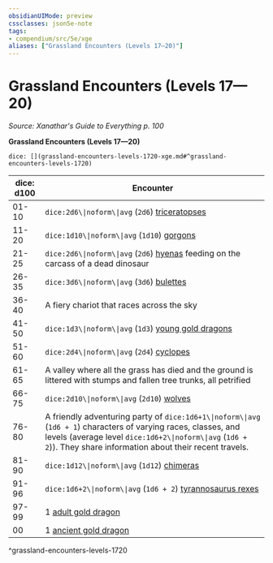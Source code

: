 ```yaml
---
obsidianUIMode: preview
cssclasses: json5e-note
tags:
- compendium/src/5e/xge
aliases: ["Grassland Encounters (Levels 17—20)"]
---
```

# Grassland Encounters (Levels 17—20)
*Source: Xanathar's Guide to Everything p. 100* 

**Grassland Encounters (Levels 17—20)**

`dice: [](grassland-encounters-levels-1720-xge.md#^grassland-encounters-levels-1720)`

| dice: d100 | Encounter |
|------------|-----------|
| 01-10 | `dice:2d6\\|noform\\|avg` (`2d6`) [triceratopses](2-Mechanics/CLI/bestiary/beast/triceratops.md) |
| 11-20 | `dice:1d10\\|noform\\|avg` (`1d10`) [gorgons](2-Mechanics/CLI/bestiary/monstrosity/gorgon.md) |
| 21-25 | `dice:2d6\\|noform\\|avg` (`2d6`) [hyenas](2-Mechanics/CLI/bestiary/beast/hyena.md) feeding on the carcass of a dead dinosaur |
| 26-35 | `dice:3d6\\|noform\\|avg` (`3d6`) [bulettes](2-Mechanics/CLI/bestiary/monstrosity/bulette.md) |
| 36-40 | A fiery chariot that races across the sky |
| 41-50 | `dice:1d3\\|noform\\|avg` (`1d3`) [young gold dragons](2-Mechanics/CLI/bestiary/dragon/young-gold-dragon.md) |
| 51-60 | `dice:2d4\\|noform\\|avg` (`2d4`) [cyclopes](2-Mechanics/CLI/bestiary/giant/cyclops.md) |
| 61-65 | A valley where all the grass has died and the ground is littered with stumps and fallen tree trunks, all petrified |
| 66-75 | `dice:2d10\\|noform\\|avg` (`2d10`) [wolves](2-Mechanics/CLI/bestiary/beast/wolf.md) |
| 76-80 | A friendly adventuring party of `dice:1d6+1\\|noform\\|avg` (`1d6 + 1`) characters of varying races, classes, and levels (average level `dice:1d6+2\\|noform\\|avg` (`1d6 + 2`)). They share information about their recent travels. |
| 81-90 | `dice:1d12\\|noform\\|avg` (`1d12`) [chimeras](2-Mechanics/CLI/bestiary/monstrosity/chimera.md) |
| 91-96 | `dice:1d6+2\\|noform\\|avg` (`1d6 + 2`) [tyrannosaurus rexes](2-Mechanics/CLI/bestiary/beast/tyrannosaurus-rex.md) |
| 97-99 | 1 [adult gold dragon](2-Mechanics/CLI/bestiary/dragon/adult-gold-dragon.md) |
| 00 | 1 [ancient gold dragon](2-Mechanics/CLI/bestiary/dragon/ancient-gold-dragon.md) |
^grassland-encounters-levels-1720